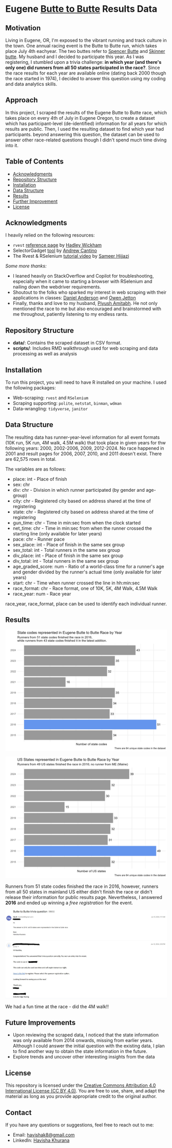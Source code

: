 # Eugene [Butte to Butte](https://buttetobutte.com/) Results Data

## Motivation

Living in Eugene, OR, I'm exposed to the vibrant running and track culture in the town. One annual racing event is the Butte to Butte run, which takes place July 4th eachyear. The two buttes refer to [Spencer Butte](https://en.wikipedia.org/wiki/Spencer_Butte) and [Skinner butte](https://en.wikipedia.org/wiki/Skinner_Butte). My husband and I decided to participate this year. As I was registering, I stumbled upon a trivia challenge: **in which year (and there's only one) did runners from all 50 states participated in the race?**. Since the race results for each year are available online (dating back 2000 though the race started in 1974), I decided to answer this question using my coding and data analytics skills.  

## Approach

In this project, I scraped the results of the Eugene Butte to Butte race, which takes place on every 4th of July in Eugene Oregon, to create a dataset which has participant-level (de-identified) information for all years for which results are public. Then, I used the resulting dataset to find which  year had participants. beyond answering this question, the dataset can be used to answer other race-related questions though I didn't spend much time diving into it.

## Table of Contents

- [Acknowledgments](#acknowledgments)
- [Repository Structure](#repository-structure)
- [Installation](#installation)
- [Data Structure](#data-structure)
- [Results](#results)
- [Further Improvement](#further-improvement)
- [License](#license)


## Acknowledgments

I heavily relied on the following resources:

- `rvest` [reference page](https://rvest.tidyverse.org/) by [Hadley Wickham](https://hadley.nz/) 
- SelectorGadget [tool](https://selectorgadget.com/) by [Andrew Cantino](https://github.com/cantino)
- The Rvest & RSelenium [tutorial video](https://www.youtube.com/watch?v=Dkm1d4uMp34) by [Sameer Hijjazi](https://www.youtube.com/@SamerHijjazi)

*Some more thanks:*

- I leaned heavily on StackOverflow and Copilot for troubleshooting, especially when it came to starting a browser with RSelenium and nailing down the webdriver requirements.
- Shoutout to the folks who sparked my interest in web scraping with their applications in classes: [Daniel Anderson](https://github.com/datalorax) and [Owen Jetton](https://cas.uoregon.edu/directory/social-sciences/all/ojetton)
- Finally, thanks and love to my husband, [Piyush Amitabh](https://github.com/pamitabh). He not only mentioned the race to me but also encouraged and brainstormed with me throughout, patiently listening to my endless rants.

## Repository Structure

- **data/**: Contains the scraped dataset in CSV format.
- **scripts/**: Includes RMD walkthrough used for web scraping and data processing as well as analysis


## Installation

To run this project, you will need to have R installed on your machine. I used the following packages: 

- Web-scraping: `rvest` and `RSelenium`
- Scraping supporting: `polite`, `netstat`, `binman`, `wdman`
- Data-wrangling: `tidyverse`, `janitor`

## Data Structure

The resulting data has runner-year-level information for all event formats (10K run, 5K run, 4M walk, 4.5M walk) that took place in given years for thw following years: 2000, 2002-2006, 2009, 2012-2024. No race happened in 2001 and result pages for 2006, 2007, 2010, and 2011 doesn't exist. There are 62,575 rows in total.

The variables are as follows:
- place: int - Place of finish
- sex: chr 
- div: chr - Division in which runner participated (by gender and age-group)
- city: chr - Registered city based on address shared at the time of registering
- state: chr - Registered city based on address shared at the time of registering
- gun_time: chr - Time in min:sec from when the clock started
- net_time: chr - Time in min:sec from when the runner crossed the starting line (only available for later years)
- pace: chr - Runner pace
- sex_place: int - Place of finish in the same sex group
- sex_total: int - Total runners in the same sex group
- div_place: int - Place of finish in the same sex group
- div_total: int - Total runners in the same sex group
- age_graded_score: num - Ratio of a world-class time for a runner's age and gender divided by the runner's actual time (only available for later years)
- start: chr - Time when runner crossed the line in hh:min:sec
- race_format: chr - Race format, one of 10K, 5K, 4M Walk, 4.5M Walk
- race_year: num - Race year

race_year, race_format, place can be used to identify each individual runner.

## Results

![Fig1:](images/state_codes_year.jpeg)

![Fig2:](images/state_year.jpeg)

Runners from 51 state codes finished the race in 2016, however, runners from all 50 states in mainland US either didn't finish the race or didn't release their information for public results page. Nevertheless, I answered **2016** and ended up winning a *free registration* for the event.

![Trivia screenshot](images/winning_screenshot.jpg)

We had a fun time at the race - did the 4M walk!!

## Future Improvements

- Upon reviewing the scraped data, I noticed that the state information was only available from 2014 onwards, missing from earlier years. Although I could answer the initial question with the existing data, I plan to find another way to obtain the state information in the future.
- Explore trends and uncover other interesting insights from the data

## License

This repository is licensed under the [Creative Commons Attribution 4.0 International License (CC BY 4.0)](https://creativecommons.org/licenses/by/4.0/). You are free to use, share, and adapt the material as long as you provide appropriate credit to the original author.

## Contact

If you have any questions or suggestions, feel free to reach out to me:

- Email: havishak8@gmail.com
- LinkedIn: [Havisha Khurana](linkedin.com/in/havisha-khurana/)

